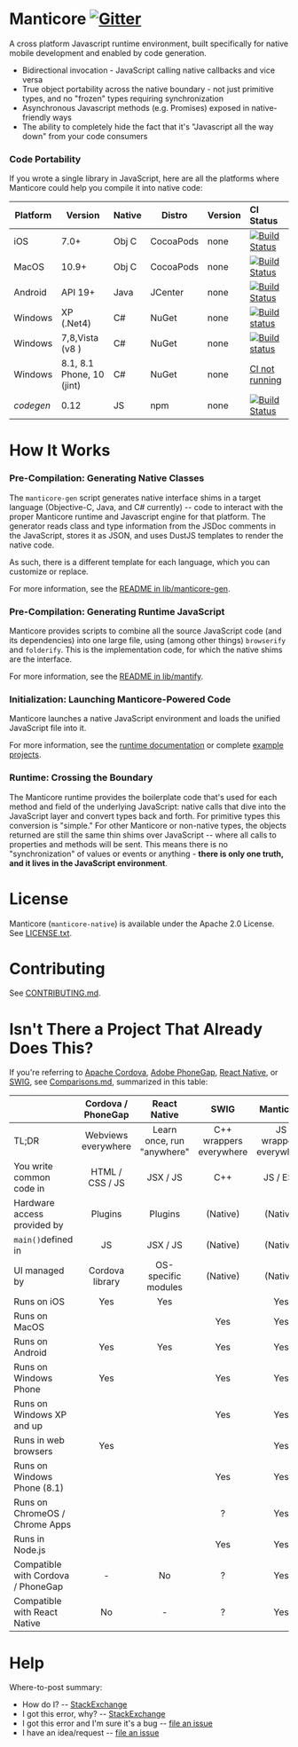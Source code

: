 Manticore [![Gitter](https://badges.gitter.im/paypal/manticore-native.svg)](https://gitter.im/paypal/manticore-native)
=========

A cross platform Javascript runtime environment, built specifically for native mobile development and enabled by code generation.

* Bidirectional invocation - JavaScript calling native callbacks and vice versa
* True object portability across the native boundary - not just primitive types, and no "frozen" types requiring synchronization
* Asynchronous Javascript methods (e.g. Promises) exposed in native-friendly ways
* The ability to completely hide the fact that it's "Javascript all the way down" from your code consumers


### Code Portability

If you wrote a single library in JavaScript, here are all the platforms where Manticore could help you compile it into native code:

Platform | Version                   | Native | Distro    | Version | CI Status |
-------- | -------                   | ------ |  ------   | ------- |:------    |
iOS      | 7.0+                      | Obj C  | CocoaPods | none    | [![Build Status](https://badges.herokuapp.com/travis/paypal/manticore-native?env=BUILD_ITEM=objc&label=build&branch=master)](https://travis-ci.org/paypal/manticore-native)
MacOS    | 10.9+                     | Obj C  | CocoaPods | none    | [![Build Status](https://badges.herokuapp.com/travis/paypal/manticore-native?env=BUILD_ITEM=objc&label=build&branch=master)](https://travis-ci.org/paypal/manticore-native)
Android  | API 19+                   | Java   | JCenter   | none    | [![Build Status](https://badges.herokuapp.com/travis/paypal/manticore-native?env=BUILD_ITEM=java&label=build&branch=master)](https://travis-ci.org/paypal/manticore-native)
Windows  | XP (.Net4)                | C#     | NuGet     | none    | [![Build status](https://ci.appveyor.com/api/projects/status/sm23ige74y836v48?svg=true)](https://ci.appveyor.com/project/ifreecarve/manticore-native/branch/master)
Windows  | 7,8,Vista (v8  )          | C#     | NuGet     | none    | [![Build status](https://ci.appveyor.com/api/projects/status/sm23ige74y836v48?svg=true)](https://ci.appveyor.com/project/ifreecarve/manticore-native/branch/master)
Windows  | 8.1, 8.1 Phone, 10 (jint) | C#     | NuGet     | none    | [CI not running](https://github.com/paypal/manticore-native/issues/14)
_codegen_| 0.12                      | JS     | npm       | none    | [![Build Status](https://badges.herokuapp.com/travis/paypal/manticore-native?env=BUILD_ITEM=node&label=build&branch=master)](https://travis-ci.org/paypal/manticore-native)


How It Works
============

### Pre-Compilation: Generating Native Classes

The `manticore-gen` script generates native interface shims in a target language
(Objective-C, Java, and C# currently) -- code to interact with the proper Manticore runtime and Javascript engine for that
platform.  The generator reads class and type information from the JSDoc comments in the JavaScript, stores it as JSON, and
uses DustJS templates to render the native code.

As such, there is a different template for each language, which you can customize or replace.

For more information, see the [README in lib/manticore-gen](lib/manticore-gen/README.md).


### Pre-Compilation: Generating Runtime JavaScript

Manticore provides scripts to combine all the source JavaScript code (and its dependencies) into one large file,
using (among other things) `browserify` and `folderify`.  This is the implementation code, for which the
native shims are the interface.

For more information, see the [README in lib/mantify](lib/mantify/README.md).


### Initialization: Launching Manticore-Powered Code

Manticore launches a native JavaScript environment and loads the unified JavaScript file into it.

For more information, see the [runtime documentation](runtime/) or complete [example projects](examples/).


### Runtime: Crossing the Boundary

The Manticore runtime provides the boilerplate code that's used for each method and field of the underlying JavaScript:
native calls that dive into the JavaScript layer and convert types
back and forth. For primitive types this conversion is "simple." For other Manticore or non-native types, the objects
returned are still the same thin shims over JavaScript -- where all calls to properties and methods will be sent. This means
there is no "synchronization" of values or events or anything - **there is only one truth, and it lives in the JavaScript environment**.


License
=======

Manticore (`manticore-native`) is available under the Apache 2.0 License.  See [LICENSE.txt](LICENSE.txt).


Contributing
============

See [CONTRIBUTING.md](CONTRIBUTING.md).


Isn't There a Project That Already Does This?
=============================================

If you're referring to [Apache Cordova](https://cordova.apache.org/), [Adobe PhoneGap](http://phonegap.com/),
[React Native](https://facebook.github.io/react-native/), or [SWIG](http://www.swig.org/), see [Comparisons.md](Comparisons.md),
summarized in this table:

|                                  |Cordova / PhoneGap | React Native |   SWIG  |  Manticore |
|:-------------------------------  |:-----------------:|:------------:|:-------:|:----------:|
|TL;DR                             |Webviews everywhere | Learn once, run "anywhere" | C++ wrappers everywhere| JS wrappers everywhere |
|You write common code in          |HTML / CSS / JS | JSX / JS | C++ | JS / ES6 |
|Hardware access provided by       |Plugins | Plugins | (Native) | (Native) |
|`main()`defined in                |JS | JSX / JS | (Native) | (Native) |
|UI managed by                     |Cordova library | OS-specific modules | (Native) | (Native) |
|Runs on iOS                       | Yes | Yes |     | Yes |
|Runs on MacOS                     |     |     | Yes | Yes |
|Runs on Android                   | Yes | Yes | Yes | Yes |
|Runs on Windows Phone             | Yes |     | Yes | Yes |
|Runs on Windows XP and up         |     |     | Yes | Yes |
|Runs in web browsers              | Yes |     |     | Yes |
|Runs on Windows Phone (8.1)       |     |     | Yes | Yes |
|Runs on ChromeOS / Chrome Apps    |     |     |  ?  | Yes |
|Runs in Node.js                   |     |     | Yes | Yes |
|Compatible with Cordova / PhoneGap| -   | No  | ?   | Yes |
|Compatible with React Native      | No  | -   | ?   | Yes |


Help
====

Where-to-post summary:

* How do I? -- [StackExchange](http://stackoverflow.com/questions/ask?tags=manticore-native)
* I got this error, why? -- [StackExchange](http://stackoverflow.com/questions/ask?tags=manticore-native)
* I got this error and I'm sure it's a bug -- [file an issue](https://github.com/paypal/manticore-native/issues)
* I have an idea/request -- [file an issue](https://github.com/paypal/manticore-native/issues)
